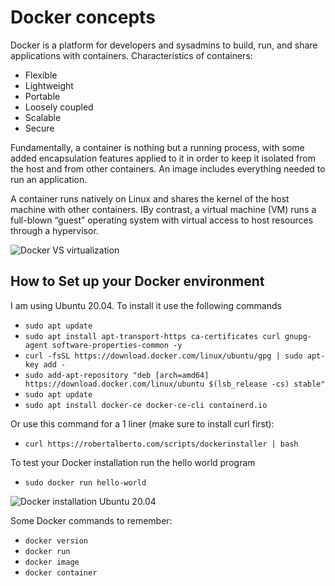 # Docker concepts
Docker is a platform for developers and sysadmins to build, run, and share applications with containers. 
Characteristics of containers:
* Flexible
* Lightweight
* Portable
* Loosely coupled
* Scalable
* Secure

Fundamentally, a container is nothing but a running process, with some added encapsulation features applied to it in 
order to keep it isolated from the host and from other containers. An image includes everything needed to run an application.

A container runs natively on Linux and shares the kernel of the host machine with other containers. IBy contrast, a virtual 
machine (VM) runs a full-blown “guest” operating system with virtual access to host resources through a hypervisor. 

![Docker VS virtualization](https://docs.google.com/drawings/d/e/2PACX-1vT3VmKj9cTTvxJgU2QaJk4B88mVu9DUY8HbXy0NFyknOMy0DEM3i0KwSVSYO3cfORLC0ina7kETxzhD/pub?w=1412&h=677)
## How to Set up your Docker environment
I am using Ubuntu 20.04. To install it use the following commands
* `sudo apt update`
* `sudo apt install apt-transport-https ca-certificates curl gnupg-agent software-properties-common -y`
* `curl -fsSL https://download.docker.com/linux/ubuntu/gpg | sudo apt-key add -`
* `sudo add-apt-repository "deb [arch=amd64] https://download.docker.com/linux/ubuntu $(lsb_release -cs) stable"`
* `sudo apt update`
* `sudo apt install docker-ce docker-ce-cli containerd.io`

Or use this command for a 1 liner (make sure to install curl first):
* `curl https://robertalberto.com/scripts/dockerinstaller | bash`

To test your Docker installation run the hello world program
* `sudo docker run hello-world`

![Docker installation Ubuntu 20.04](docker_install.gif)

Some Docker commands to remember:
* `docker version`
* `docker run`
* `docker image`
* `docker container`
        

